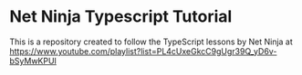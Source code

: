 # Net Ninja Typescript Tutorial

This is a repository created to follow the TypeScript lessons by Net Ninja at https://www.youtube.com/playlist?list=PL4cUxeGkcC9gUgr39Q_yD6v-bSyMwKPUI
